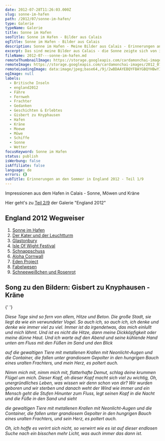 ```yaml
---
date: 2012-07-28T11:26:03.000Z
slug: sonne-im-hafen
path: /2012/07/sonne-im-hafen/
type: Galerie
typeName: Galerie
title: Sonne im Hafen
seoTitle: Sonne im Hafen - Bilder aus Calais
ogTitle: Sonne im Hafen - Bilder aus Calais
description: Sonne im Hafen - Meine Bilder aus Calais - Erinnerungen an den Sommer in England 2012 - Artikel 1 von 9
excerpt: Das sind meine Bilder aus Calais - die Sonne zeigte sich von ihrer besten Seite.
fileName: 2012-07---sonne-im-hafen.md
remoteThumbnailImage: https://storage.googleapis.com/cardamonchai-images/2012_07_nikon-1018__m.jpg
remoteImage: https://storage.googleapis.com/cardamonchai-images/2012_07_nikon-1018__l.jpg
remoteLoadingImage: data:image/jpeg;base64,/9j/2wBDAAYEBQYFBAYGBQYHBwYIChAKCgkJChQODwwQFxQYGBcUFhYaHSUfGhsjHBYWICwgIyYnKSopGR8tMC0oMCUoKSj/2wBDAQcHBwoIChMKChMoGhYaKCgoKCgoKCgoKCgoKCgoKCgoKCgoKCgoKCgoKCgoKCgoKCgoKCgoKCgoKCgoKCgoKCj/wAARCAAVACADASIAAhEBAxEB/8QAGQAAAgMBAAAAAAAAAAAAAAAAAAIBAwUE/8QAHhABAAIDAAMBAQAAAAAAAAAAAQACAwQREiExQnH/xAAYAQADAQEAAAAAAAAAAAAAAAACAwYAAf/EABgRAAMBAQAAAAAAAAAAAAAAAAABAhEx/9oADAMBAAIRAxEAPwB+xVkdirKMlyzBhts564sbUtb55PCcuTgoWLB66d4zS0tumtp7TW6bD4lKPxF9v9JmZ7l7titaD+anAgQ6dPeIZUypWdZfIYQhixLSm5CE6Y//2Q==
ogImage: null
labels:
  - Britische Inseln
  - england2012
  - Fähre
  - Fernweh
  - Frachter
  - Gedanken
  - Geschichten & Erlebtes
  - Gisbert zu Knyphausen
  - Hafen
  - Kräne
  - Moewe
  - Möwe
  - Schiffe
  - Sonne
  - Wetter
focusKeyword: Sonne im Hafen
status: publish
isWerbung: false
isAffiliate: false
language: de
errors: {}
subTitle: Erinnerungen an den Sommer in England 2012 - Teil 1/9
---
```


Impressionen aus dem Hafen in Calais - Sonne, Möwen und Kräne

<Gallery name="flickr/calais2012" />

Hier geht's zu [Teil 2/9](/2012/08/der-kater-und-der-leuchtturm/) der Galerie "England 2012"

## England 2012 Wegweiser

1.  [Sonne im Hafen](http://wp.me/p533wO-Ry)
1.  [Der Kater und der Leuchtturm](/2012/08/der-kater-und-der-leuchtturm/)
1.  [Glastonbury](/2012/07/glastonbury/)
1.  [Isle Of Wight Festival](/2012/07/isle-of-wight-festival-2012/)
1.  [Schnappschuss](/2012/07/schnappschuss/)
1.  [Aloha Cornwall](/2012/07/aloa-cornwall/)
1.  [Eden Project](/2012/08/eden-project-2/)
1.  [Fabelwesen](/2012/08/fabelwesen/)
1.  [Schneeweißchen und Rosenrot](/2012/08/schneeweis-und-rosenrot/)

## Song zu den Bildern: Gisbert zu Knyphausen - Kräne

{' '}
<YouTube id="HUHCplJij4U" />

_Diese Tage sind so fern von allem,_ _Hitze und Beton._ _Die große Stadt, sie liegt da_ _wie ein verwundeter Vogel._ _So auch ich, so auch ich,_ _ich denke und denke_ _wie immer viel zu viel._ _Immer ist da irgendetwas,_ _das mich einlullt und mich lähmt._ _Und ist es nicht die Hitze,_ _dann meine Dickköpfigkeit_ _oder meine dünne Haut._ _Und ich warte auf den Abend_ _und seine kühlende Hand_ _unten am Fluss_ _mit den Füßen im Sand und den Blick_

_auf die gewaltigen Tiere_ _mit metallenen Krallen_ _mit Neonlicht-Augen_ _und die Container, die fallen_ _unter grandiosem Gepolter_ _in den hungrigen Bauch_ _eines uralten Frachters,_ _und mein Herz, es poltert auch._

_Nimm mich mit,_ _nimm mich mit,_ _flatterhafte Demut,_ _schlag deine krummen Flügel um mich._ _Dieser Kopf, oh dieser Kopf_ _macht sich viel zu wichtig,_ _Oh, unergründliches Leben,_ _was wissen wir denn schon von dir?_ _Wir wurden geboren und wir sterben_ _und danach weht der Wind wie immer_ _und ein Mensch geht die Stufen_ _Hinunter zum Fluss,_ _legt seinen Kopf in die Nacht_ _und die Füße in den Sand und sieht_

_die gewaltigen Tiere_ _mit metallenen Krallen_ _mit Neonlicht-Augen_ _und die Container, die fallen_ _unter grandiosem Gepolter_ _in den hungrigen Bauch_ _eines uralten Frachters,_ _und sein Herz, es poltert auch._

_Oh, ich hoffe es verirrt sich nicht,_ _so verwirrt wie es ist_ _auf dieser endlosen Suche_ _nach ein bisschen mehr Licht,_ _was auch immer das dann ist._

